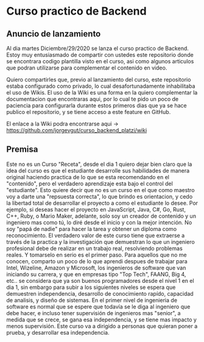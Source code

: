 # Curso practico de Backend

## Anuncio de lanzamiento
Al dia martes Diciembre/29/2020 se lanza el curso practico de Backend.
Estoy muy entusiasmado de compartir con ustedes este repositorio donde se encontrara codigo plantilla visto en el curso, asi como algunos articulos que podran utilizarse para complementar el contenido en video.

Quiero compartirles que, previo al lanzamiento del curso, este repositorio estaba configurado como privado, lo cual desafortunadamente inhabilitaba el uso de Wikis. El uso de la Wiki es una forma en la quiero complementar la documentacion que encontraras aqui, por lo cual te pido un poco de paciencia para configurarla durante estos primeros dias que ya se hace publico el repositorio, y se tiene acceso a este feature en GitHub.

El enlace a la Wiki podra encontrarse aqui -> https://github.com/jorgevgut/curso_backend_platzi/wiki

## Premisa
Este no es un Curso "Receta", desde el dia 1 quiero dejar bien claro que la idea del curso es que el estudiante desarrolle sus habilidades de manera original haciendo practica de lo que se esta recomendando en el "contenido", pero el verdadero aprendizaje esta bajo el control del "estudiante". Esto quiere decir que no es un curso en el que como maestro voy a darte una "repsuesta correcta", lo que brindo es orientacion, y cedo la libertad total de desarrollar el proyecto a como el estudiante lo desee. Por ejemplo, si deseas hacer el proyecto en JavaScript, Java, C#, Go, Rust, C++, Ruby, o Mario Maker, adelante, solo soy un creador de contenido y un ingeniero mas como tú, lo diré desde el inicio y con la mejor intención. No soy "papá de nadie" para hacer la tarea y obtener un diploma como reconocimiento. El verdadero valor de este curso tiene que extraerse a través de la practica y la investigación que demuestran lo que un ingeniero profesional debe de realizar en un trabajo real, resolviendo problemas reales. Y tomarselo en serio es el primer paso.
Para aquellos que no me conocen, comparto un poco de lo que aprendi despues de trabajar para Intel, Wizeline, Amazon y Microsoft, los ingenieros de software que van iniciando su carrera, y que en empresas tipo "Top Tech", FAANG, Big 4, etc.. se considera que ya son buenos programadores desde el nivel 1 en el dia 1, sin embargo para subir a los siguientes niveles se espera que demuestren independencia, desarrollo de conocimiento rapído, capacidad de analisis, y diseño de sistemas. En el primer nivel de ingenieria de software es normal que se espere que todavía se le diga al ingeniero que debe hacer, e incluso tener supervisión de ingenieros mas "senior", a medida que se crece, se gana esa independencia, y se tiene mas impacto y menos supervisión. Este curso va a dirigido a personas que quieran poner a prueba, y desarrollar esa independencia.

